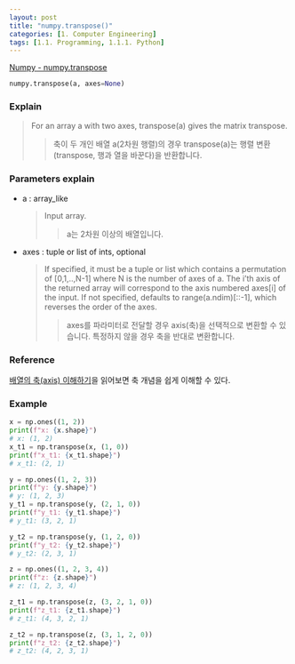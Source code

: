 ```yaml
---
layout: post
title: "numpy.transpose()"
categories: [1. Computer Engineering]
tags: [1.1. Programming, 1.1.1. Python]
---
```


[Numpy - numpy.transpose](https://numpy.org/doc/stable/reference/generated/numpy.transpose.html?highlight=transpose)

```python
numpy.transpose(a, axes=None)
```

### Explain

> For an array a with two axes, transpose(a) gives the matrix transpose.
>> 축이 두 개인 배열 a(2차원 행렬)의 경우 transpose(a)는 행렬 변환(transpose, 행과 열을 바꾼다)을 반환합니다.

### Parameters explain

* a : array_like
    > Input array.
    >> a는 2차원 이상의 배열입니다.

* axes : tuple or list of ints, optional
    > If specified, it must be a tuple or list which contains a permutation of [0,1,..,N-1] where N is the number of axes of a. The i’th axis of the returned array will correspond to the axis numbered axes[i] of the input. If not specified, defaults to range(a.ndim)[::-1], which reverses the order of the axes.
    >> axes를 파라미터로 전달할 경우 axis(축)을 선택적으로 변환할 수 있습니다. 특정하지 않을 경우 축을 반대로 변환합니다.

### Reference

[배열의 축(axis) 이해하기](https://pybasall.tistory.com/129)을 읽어보면 축 개념을 쉽게 이해할 수 있다.

### Example

```python
x = np.ones((1, 2))
print(f"x: {x.shape}")
# x: (1, 2)
x_t1 = np.transpose(x, (1, 0))
print(f"x_t1: {x_t1.shape}")
# x_t1: (2, 1)

y = np.ones((1, 2, 3))
print(f"y: {y.shape}")
# y: (1, 2, 3)
y_t1 = np.transpose(y, (2, 1, 0))
print(f"y_t1: {y_t1.shape}")
# y_t1: (3, 2, 1)

y_t2 = np.transpose(y, (1, 2, 0))
print(f"y_t2: {y_t2.shape}")
# y_t2: (2, 3, 1)

z = np.ones((1, 2, 3, 4))
print(f"z: {z.shape}")
# z: (1, 2, 3, 4)

z_t1 = np.transpose(z, (3, 2, 1, 0))
print(f"z_t1: {z_t1.shape}")
# z_t1: (4, 3, 2, 1)

z_t2 = np.transpose(z, (3, 1, 2, 0))
print(f"z_t2: {z_t2.shape}")
# z_t2: (4, 2, 3, 1)
```